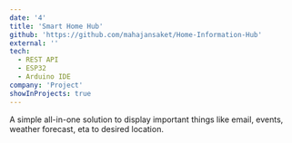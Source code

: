 ```yaml
---
date: '4'
title: 'Smart Home Hub'
github: 'https://github.com/mahajansaket/Home-Information-Hub'
external: ''
tech:
  - REST API
  - ESP32
  - Arduino IDE
company: 'Project'
showInProjects: true
---
```


A simple all-in-one solution to display important things like email, events, weather forecast, eta to desired location.

